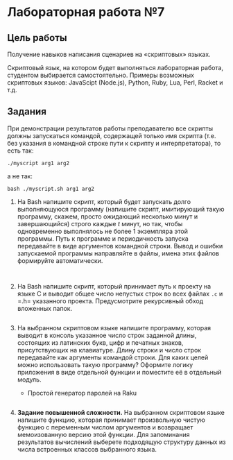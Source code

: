 # Лабораторная работа №7

## Цель работы

Получение навыков написания сценариев на «скриптовых» языках.

Скриптовый язык, на котором будет выполняться лабораторная работа,
студентом выбирается самостоятельно. Примеры возможных скриптовых
языков: JavaScipt (Node.js), Python, Ruby, Lua, Perl, Racket и т.д.

## Задания

При демонстрации результатов работы преподавателю все скрипты должны
запускаться командой, содержащей только имя скрипта (т.е. без указания
в командной строке пути к скрипту и интерпретатора), то есть так:

`./myscript arg1 arg2`

а не так:

`bash ./myscript.sh arg1 arg2`

1.  Ha Bash напишите скрипт, который будет запускать долго выполняющуюся
    программу (напишите скрипт, имитирующий такую программу, скажем,
    просто ожидающий несколько минут и завершающийся) строго каждые *t*
    минут, но так, чтобы одновременно выполнялось не более 1 экземпляра
    этой программы. Путь к программе и периодичность запуска передавайте
    в виде аргументов командной строки. Вывод и ошибки запускаемой
    программы направляйте в файлы, имена этих файлов формируйте
    автоматически.

    ``` bash
    ```

    ``` bash
    
    ```

2.  Ha Bash напишите скрипт, который принимает путь к проекту на языке C
    и выводит общее число непустых строк во всех файлах `.c` и =.h=
    указанного проекта. Предусмотрите рекурсивный обход вложенных папок.

    ``` bash
    ```

3.  Ha выбранном скриптовом языке напишите программу, которая выводит
    в консоль указанное число строк заданной длины, состоящих
    из латинских букв, цифр и печатных знаков, присутствующих
    на клавиатуре. Длину строки и число строк передавайте как аргументы
    командой строки. Для каких целей можно использовать такую программу?
    Оформите логику приложения в виде отдельной функции и поместите её
    в отдельный модуль.

    -   Простой генератор паролей на Raku

        ```python
        
        ```

4.  **Задание повышенной сложности.** Ha выбранном скриптовом языке
    напишите функцию, которая принимает произвольную чистую функцию
    с переменным числом аргументов и возвращает мемоизованную версию
    этой функции. Для запоминания результатов вычислений выберете
    подходящую структуру данных из числа встроенных классов выбранного
    языка.

    ```python
    ```